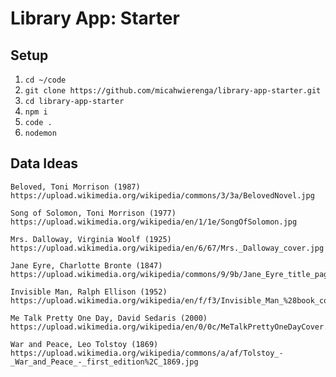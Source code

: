 # Library App: Starter

## Setup

1. `cd ~/code`
2. `git clone https://github.com/micahwierenga/library-app-starter.git`
3. `cd library-app-starter`
4. `npm i`
5. `code .`
6. `nodemon`

## Data Ideas

```
Beloved, Toni Morrison (1987)
https://upload.wikimedia.org/wikipedia/commons/3/3a/BelovedNovel.jpg

Song of Solomon, Toni Morrison (1977)
https://upload.wikimedia.org/wikipedia/en/1/1e/SongOfSolomon.jpg

Mrs. Dalloway, Virginia Woolf (1925)
https://upload.wikimedia.org/wikipedia/en/6/67/Mrs._Dalloway_cover.jpg

Jane Eyre, Charlotte Bronte (1847)
https://upload.wikimedia.org/wikipedia/commons/9/9b/Jane_Eyre_title_page.jpg

Invisible Man, Ralph Ellison (1952)
https://upload.wikimedia.org/wikipedia/en/f/f3/Invisible_Man_%28book_cover%29.jpg

Me Talk Pretty One Day, David Sedaris (2000)
https://upload.wikimedia.org/wikipedia/en/0/0c/MeTalkPrettyOneDayCover.JPG

War and Peace, Leo Tolstoy (1869)
https://upload.wikimedia.org/wikipedia/commons/a/af/Tolstoy_-_War_and_Peace_-_first_edition%2C_1869.jpg
```